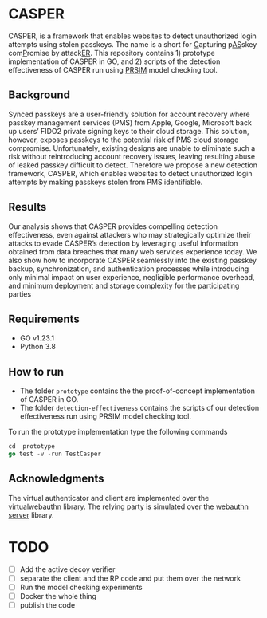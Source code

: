 # CASPER 
CASPER, is a framework that enables websites to detect unauthorized login attempts using stolen passkeys. 
The name is a short for <ins>C</ins>apturing p<ins>AS</ins>skey com<ins>P</ins>romise by attack<ins>ER</ins>.
This repository  contains 1) prototype implementation of CASPER in GO, and 2) scripts of the detection effectiveness of CASPER run using [PRSIM](https://www.prismmodelchecker.org/) model checking tool. 

## Background
Synced passkeys are a user-friendly solution for account recovery where passkey management services (PMS) from Apple, Google, Microsoft back up users’ FIDO2 private signing keys to their cloud storage. This solution, however, exposes passkeys to the potential risk of PMS cloud storage compromise. Unfortunately, existing designs are unable to eliminate such a risk without reintroducing account recovery issues, leaving resulting abuse of leaked passkey difficult to detect. Therefore we propose a new detection framework, CASPER, which enables websites to detect unauthorized login attempts by making passkeys stolen from PMS identifiable.

## Results
 Our analysis shows that CASPER provides compelling detection effectiveness, even against attackers who may strategically optimize their attacks to evade CASPER’s detection by leveraging useful information obtained from data breaches that many web services experience today. We also show how to incorporate CASPER seamlessly into the existing passkey backup, synchronization, and authentication processes while introducing only minimal impact on user experience, negligible performance overhead, and minimum deployment and storage complexity for the participating parties
    
## Requirements
- GO v1.23.1
- Python 3.8


## How to run
- The folder `prototype` contains the the proof-of-concept implementation of CASPER in GO.
- The folder `detection-effectiveness` contains the scripts of our detection effectiveness run using PRSIM model checking tool. 

To run the prototype implementation type the following commands  
``` go
cd  prototype
go test -v -run TestCasper
```

## Acknowledgments
The virtual authenticator and client are implemented over the [virtualwebauthn](https://github.com/descope/virtualwebauthn) library. The relying party is simulated over the [webauthn server](https://github.com/fxamacker/webauthn) library.

# TODO
- [ ] Add the active decoy verifier
- [ ] separate the client and the RP code and put them over the network
- [ ] Run the model checking experiments
- [ ] Docker the whole thing
- [ ] publish the code
